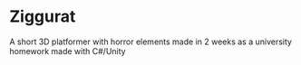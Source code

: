 # Ziggurat
A short 3D platformer with horror elements made in 2 weeks as a university homework made with C#/Unity
